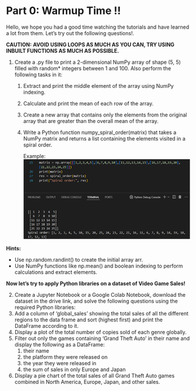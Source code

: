 # Part 0: Warmup Time !!

Hello, we hope you had a good time watching the tutorials and have learned a lot from them. Let’s try out the following questions\!.

**CAUTION:**
**AVOID USING LOOPS AS MUCH AS YOU CAN, TRY USING INBUILT FUNCTIONS AS MUCH AS POSSIBLE.**

1. Create a .py file to print a 2-dimensional NumPy array of shape (5, 5\) filled with random\* integers between 1 and 100\. Also perform the following tasks in it:  
   1. Extract and print the middle element of the array using NumPy indexing.  
   2. Calculate and print the mean of each row of the array.  
   3. Create a new array that contains only the elements from the original array that are greater than the overall mean of the array.  
   4. Write a Python function numpy\_spiral\_order(matrix) that takes a NumPy matrix and returns a list containing the elements visited in a spiral order.

      Example:![Example Image](example.png)

**Hints:**

* Use np.random.randint() to create the initial array arr.  
* Use NumPy functions like np.mean() and boolean indexing to perform calculations and extract elements.


**Now let’s try to apply Python libraries on a dataset of Video Game Sales\!**

2.  Create a Jupyter Notebook or a Google Colab Notebook, download the dataset in the drive link, and solve the following questions using the required Python libraries:  
   1. Add a column of ‘global\_sales’ showing the total sales of all the different regions to the data frame and sort (highest first) and print the DataFrame according to it.  
   2. Display a plot of the total number of copies sold of each genre globally.  
   3. Filter out only the games containing ‘Grand Theft Auto’ in their name and display the following as a DataFrame:  
      1. their name  
      2. the platform they were released on  
      3. the year they were released in  
      4. the sum of sales in only Europe and Japan  
   4. Display a pie chart of the total sales of all Grand Theft Auto games combined in North America, Europe, Japan, and other sales.
